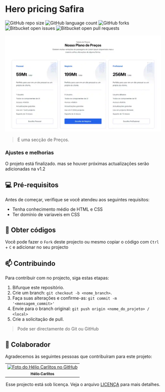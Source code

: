 # Hero pricing Safira

![GitHub repo size](https://img.shields.io/github/repo-size/HutaDev/hero_pricing_safira?style=for-the-badge)
![GitHub language count](https://img.shields.io/github/languages/count/HutaDev/hero_pricing_safira?style=for-the-badge)
![GitHub forks](https://img.shields.io/github/forks/HutaDev/hero_pricing_safira?style=for-the-badge)
![Bitbucket open issues](https://img.shields.io/bitbucket/issues/HutaDev/hero_pricing_safira?style=for-the-badge)
![Bitbucket open pull requests](https://img.shields.io/bitbucket/pr-raw/HutaDev/hero_pricing_safira?style=for-the-badge) 

<a href="https://hutadev.github.io/hero_pricing_safira/"> 

<picture>
     <source media="(prefers-color-scheme: dark)" srcset="src/imagens/preview.webp">
     <source media="(prefers-color-scheme: light)" srcset="src/imagens/preview.webp">
     <img alt="Imagem de demo" src="src/imagens/preview.webp">
</picture>

</a>

> É uma secção de Preços.

### Ajustes e melhorias

O projeto está finalizado. mas se houver próximas actualizações serão adicionadas na v1.2

## 💻 Pré-requisitos

Antes de começar, verifique se você atendeu aos seguintes requisitos:

- Tenha conhecimento médio de HTML e CSS
- Ter domínio de variaveis em CSS

## 🚀 Obter códigos

Você pode fazer o `Fork` deste projecto ou mesmo copiar o código com `Ctrl` + `C` e adicionar no seu projecto

## 📫 Contribuindo

Para contribuir com no projecto, siga estas etapas:

1. Bifurque este repositório.
2. Crie um branch: `git checkout -b <nome_branch>`.
3. Faça suas alterações e confirme-as: `git commit -m '<mensagem_commit>'`
4. Envie para o branch original: `git push origin <nome_do_projeto> / <local>`
5. Crie a solicitação de pull.

> Pode ser directamente do Git ou GitHub

## 🤝 Colaborador

Agradecemos às seguintes pessoas que contribuíram para este projeto:

<table>
<tr>
<td align="center">
     <a href="#" title="Hélio Carlitos">
     <img src="https://avatars3.githubusercontent.com/u/112761333" width="100px;" alt="Foto do Hélio Carlitos no GitHub"/><br>
     <sub>
          <b>Hélio Carlitos</b>
     </sub>
     </a>
</td>
<!-- <td align="center">
     <a href="#" title="defina o título do link">
     <img src="https://s2.glbimg.com/FUcw2usZfSTL6yCCGj3L3v3SpJ8=/smart/e.glbimg.com/og/ed/f/original/2019/04/25/zuckerberg_podcast.jpg" width="100px;" alt="Foto do Mark Zuckerberg"/><br>
     <sub>
          <b>Mark Zuckerberg</b>
     </sub>
     </a>
</td>
<td align="center">
     <a href="#" title="defina o título do link">
     <img src="https://miro.medium.com/max/360/0*1SkS3mSorArvY9kS.jpg" width="100px;" alt="Foto do Steve Jobs"/><br>
     <sub>
          <b>Steve Jobs</b>
     </sub>
     </a>
</td> -->
</tr>
</table>

<div align='center'>

Esse projecto está sob licença. Veja o arquivo [LICENÇA](https://github.com/HutaDev/hero_pricing_safira?tab=MIT-1-ov-file) para mais detalhes.

</div>
